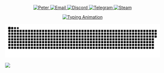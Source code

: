 <p align="center">
  <a href="https://github.com/ntrongphuc1302">
    <img src="https://img.shields.io/badge/Peter-8B0000?style=for-the-badge&logo=github" alt="Peter" />
  </a>
  <a href="mailto:ntrongphuc.1302@gmail.com">
    <img src="https://img.shields.io/badge/Email-blue?style=for-the-badge&logo=gmail" alt="Email">
  </a>
  <a href="https://discord.com/users/358614972223193089">
    <img src="https://img.shields.io/badge/Discord-7289DA?style=for-the-badge&logo=discord" alt="Discord">
  </a>
  <a href="https://t.me/ntrongphuc1302">
    <img src="https://img.shields.io/badge/Telegram-0088CC?style=for-the-badge&logo=telegram" alt="Telegram">
  </a>
  <a href="https://steamcommunity.com/profiles/76561198349229941">
    <img src="https://img.shields.io/badge/Steam-000000?style=for-the-badge&logo=steam" alt="Steam">
  </a>
</p>

<p align="center">
  <a href="https://git.io/typing-svg">
    <img src="https://readme-typing-svg.demolab.com?font=Fira+Code&size=28&pause=1000&color=98FF98&center=true&vCenter=true&width=900&lines=Hello%2C+World!+🌎;Hi+there!+👋;Welcome+to+My+GitHub+Profile!;I'm+Peter,+a+Passionate+Developer+💻;I+Love+Turning+Ideas+Into+Code!;Let's+Collaborate+and+Build+Amazing+Things!+🚀" alt="Typing Animation" />
  </a>
</p>

<!-- --- -->

<p align="center"><img src="https://github.com/ntrongphuc1302/ntrongphuc1302/blob/output/github-contribution-grid-snake-dark.svg" /></p>

<!-- --- -->

<!-- <p align="center"><img src="https://novatorem-eta-sage.vercel.app/api/spotify?background_color=0d1117&border_color=ffffff" alt="ntrongphuc1302" /></p> -->

<!-- --- -->

<!-- <p align="center">&nbsp;<img src="https://github-readme-stats.vercel.app/api?username=ntrongphuc1302&show_icons=true&theme=dark&cache_seconds=60&locale=en" alt="ntrongphuc1302" /></p> -->

<!-- --- -->

![](https://github-readme-stats.vercel.app/api/top-langs/?username=ntrongphuc1302&theme=dark&hide_border=true&include_all_commits=true&count_private=true&layout=compact)

<!-- <p align="center"><img src="https://github-readme-stats.vercel.app/api/top-langs?username=ntrongphuc1302&show_icons=true&theme=dark&cache_seconds=60&locale=en&layout=compact" alt="ntrongphuc1302" /></p> -->

<!-- --- -->

<!-- <p align="center"><img src="https://github-readme-streak-stats.herokuapp.com/?user=ntrongphuc1302&theme=dark" alt="ntrongphuc1302" /></p> -->

<!-- --- -->
